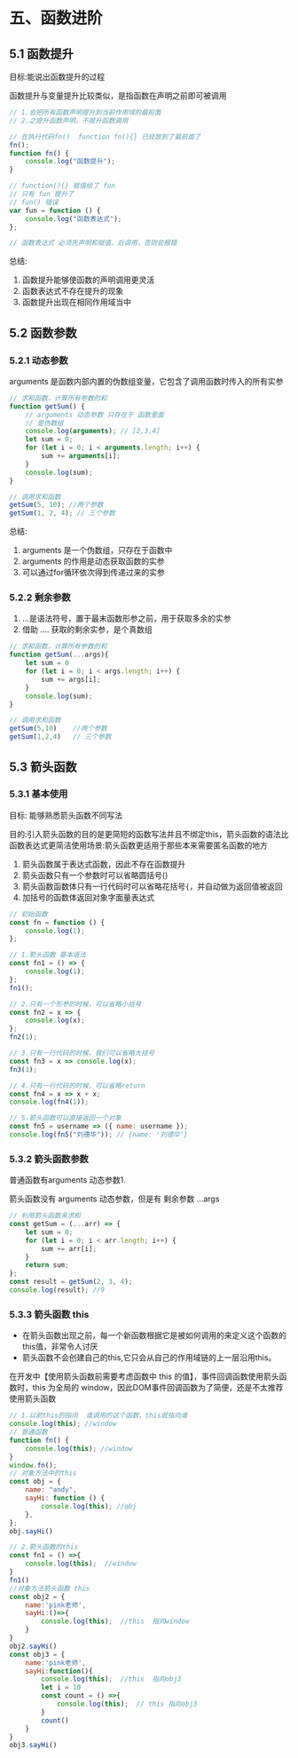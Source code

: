 # 五、函数进阶


## 5.1 函数提升

目标:能说出函数提升的过程

函数提升与变量提升比较类似，是指函数在声明之前即可被调用

```js
// 1.会把所有函数声明提升到当前作用域的最前面
// 2.之提升函数声明，不提升函数调用

// 在执行代码fn()  function fn(){} 已经放到了最前面了
fn();
function fn() {
    console.log("函数提升");
}

// function(){} 赋值给了 fun
// 只有 fun 提升了
// fun() 错误
var fun = function () {
    console.log("函数表达式");
};

// 函数表达式 必须先声明和赋值，后调用，否则会报错
```


总结:

1. 函数提升能够使函数的声明调用更灵活
2. 函数表达式不存在提升的现象
3. 函数提升出现在相同作用域当中

## 5.2 函数参数

### 5.2.1 动态参数

arguments 是函数内部内置的伪数组变量，它包含了调用函数时传入的所有实参

```js
// 求和函数，计算所有参数的和
function getSum() {
    // arguments 动态参数 只存在于 函数里面
    // 是伪数组
    console.log(arguments); // [2,3,4]
    let sum = 0;
    for (let i = 0; i < arguments.length; i++) {
        sum += arguments[i];
    }
    console.log(sum);
}

// 调用求和函数
getSum(5, 10); //两个参数
getSum(1, 2, 4); // 三个参数
```

总结:

1. arguments 是一个伪数组，只存在于函数中
2. arguments 的作用是动态获取函数的实参
3. 可以通过for循环依次得到传递过来的实参


### 5.2.2 剩余参数
1. ...是语法符号，置于最末函数形参之前，用于获取多余的实参
2. 借助 …. 获取的剩余实参，是个真数组

```js
// 求和函数，计算所有参数的和
function getSum(...args){
    let sum = 0
    for (let i = 0; i < args.length; i++) {
        sum += args[i];
    }
    console.log(sum);
}

// 调用求和函数
getSum(5,10)    //两个参数
getSum(1,2,4)   // 三个参数
```

## 5.3 箭头函数

### 5.3.1 基本使用
目标: 能够熟悉箭头函数不同写法

目的:引入箭头函数的目的是更简短的函数写法并且不绑定this，箭头函数的语法比函数表达式更简洁使用场景:箭头函数更适用于那些本来需要匿名函数的地方


1. 箭头函数属于表达式函数，因此不存在函数提升
2. 箭头函数只有一个参数时可以省略圆括号()
3. 箭头函数函数体只有一行代码时可以省略花括号`{`，并自动做为返回值被返回
4. 加括号的函数体返回对象字面量表达式

```js
// 初始函数
const fn = function () {
    console.log(1);
};

// 1.箭头函数 基本语法
const fn1 = () => {
    console.log(1);
};
fn1();

// 2.只有一个形参的时候，可以省略小括号
const fn2 = x => {
    console.log(x);
};
fn2(1);

// 3.只有一行代码的时候，我们可以省略大括号
const fn3 = x => console.log(x);
fn3(1);

// 4.只有一行代码的时候，可以省略return
const fn4 = x => x + x;
console.log(fn4(1));

// 5.箭头函数可以直接返回一个对象
const fn5 = username => ({ name: username });
console.log(fn5("刘德华")); // {name: '刘德华'}
```

### 5.3.2 箭头函数参数

普通函数有arguments 动态参数1.

箭头函数没有 arguments 动态参数，但是有 剩余参数 …args

```js
// 利用箭头函数来求和
const getSum = (...arr) => {
    let sum = 0;
    for (let i = 0; i < arr.length; i++) {
        sum += arr[i];
    }
    return sum;
};
const result = getSum(2, 3, 4);
console.log(result); //9
```

### 5.3.3 箭头函数 this
- 在箭头函数出现之前，每一个新函数根据它是被如何调用的来定义这个函数的this值，非常令人讨厌
- 箭头函数不会创建自己的this,它只会从自己的作用域链的上一层沿用this。

在开发中【使用箭头函数前需要考虑函数中 this 的值】，事件回调函数使用箭头函数时，this 为全局的 window，因此DOM事件回调函数为了简便，还是不太推荐使用箭头函数

```js
// 1.以前this的指向  谁调用的这个函数，this就指向谁
console.log(this); //window
// 普通函数
function fn() {
    console.log(this); //window
}
window.fn();
// 对象方法中的this
const obj = {
    name: "andy",
    sayHi: function () {
        console.log(this); //obj
    },
};
obj.sayHi()

// 2.箭头函数的this
const fn1 = () =>{
    console.log(this);  //window
}
fn1()
//对象方法箭头函数 this
const obj2 = {
    name:'pink老师',
    sayHi:()=>{
        console.log(this);  //this  指向window
    }
} 
obj2.sayHi()
const obj3 = {
    name:'pink老师',
    sayHi:function(){
        console.log(this);  //this  指向obj3
        let i = 10
        const count = () =>{
            console.log(this);  // this 指向obj3
        }
        count()
    }
}
obj3.sayHi()
```